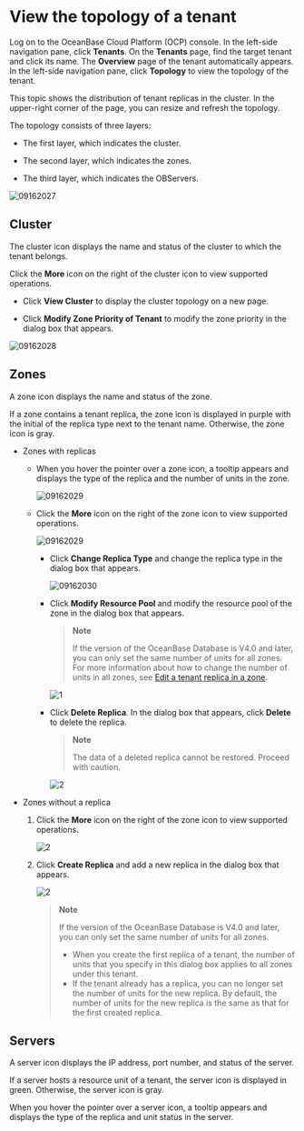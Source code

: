# View the topology of a tenant

Log on to the OceanBase Cloud Platform (OCP) console. In the left-side navigation pane, click **Tenants**. On the **Tenants** page, find the target tenant and click its name. The **Overview** page of the tenant automatically appears. In the left-side navigation pane, click **Topology** to view the topology of the tenant.

This topic shows the distribution of tenant replicas in the cluster. In the upper-right corner of the page, you can resize and refresh the topology.

The topology consists of three layers:

* The first layer, which indicates the cluster.

* The second layer, which indicates the zones.

* The third layer, which indicates the OBServers.

![09162027](https://obbusiness-private.oss-cn-shanghai.aliyuncs.com/doc/img/ocp/%E6%8B%93%E6%89%91%E5%9B%BE.png)

## Cluster

The cluster icon displays the name and status of the cluster to which the tenant belongs.

Click the **More** icon on the right of the cluster icon to view supported operations.

* Click **View Cluster** to display the cluster topology on a new page.

* Click **Modify Zone Priority of Tenant** to modify the zone priority in the dialog box that appears.

![09162028](https://obbusiness-private.oss-cn-shanghai.aliyuncs.com/doc/img/ocp/%E9%9B%86%E7%BE%A4%E6%8B%93%E6%89%91.png)

## Zones

A zone icon displays the name and status of the zone.

If a zone contains a tenant replica, the zone icon is displayed in purple with the initial of the replica type next to the tenant name. Otherwise, the zone icon is gray.

* Zones with replicas

  * When you hover the pointer over a zone icon, a tooltip appears and displays the type of the replica and the number of units in the zone.

      ![09162029](https://obbusiness-private.oss-cn-shanghai.aliyuncs.com/doc/img/ocp/zone%E4%BF%A1%E6%81%AF.png)

  * Click the **More** icon on the right of the zone icon to view supported operations.

      ![09162029](https://obbusiness-private.oss-cn-shanghai.aliyuncs.com/doc/img/ocp/zone%E8%AE%BE%E7%BD%AE.png)

    * Click **Change Replica Type** and change the replica type in the dialog box that appears.

         ![09162030](https://obbusiness-private.oss-cn-shanghai.aliyuncs.com/doc/img/ocp/zone%E8%AE%BE%E7%BD%AE1.png)

    * Click **Modify Resource Pool** and modify the resource pool of the zone in the dialog box that appears.

         > **Note**
         >
         > If the version of the OceanBase Database is V4.0 and later, you can only set the same number of units for all zones. For more information about how to change the number of units in all zones, see [Edit a tenant replica in a zone](2.manage-basic-tenant-operations/8.edit-a-zone.md).

         ![1](https://obbusiness-private.oss-cn-shanghai.aliyuncs.com/doc/img/ocp/zone%E8%AE%BE%E7%BD%AE2.png)

    * Click **Delete Replica**. In the dialog box that appears, click **Delete** to delete the replica.

         > **Note**
         >
         > The data of a deleted replica cannot be restored. Proceed with caution.

         ![2](https://obbusiness-private.oss-cn-shanghai.aliyuncs.com/doc/img/ocp/zone%E8%AE%BE%E7%BD%AE3.png)

* Zones without a replica
   1. Click the **More** icon on the right of the zone icon to view supported operations.

      ![2](https://obbusiness-private.oss-cn-shanghai.aliyuncs.com/doc/img/ocp/%E6%97%A0%E5%89%AF%E6%9C%AC.png)

   2. Click **Create Replica** and add a new replica in the dialog box that appears.

      ![2](https://obbusiness-private.oss-cn-shanghai.aliyuncs.com/doc/img/ocp/%E6%97%A0%E5%89%AF%E6%9C%AC1.png)

      > **Note**
      >
      > If the version of the OceanBase Database is V4.0 and later, you can only set the same number of units for all zones. <ul><li>When you create the first replica of a tenant, the number of units that you specify in this dialog box applies to all zones under this tenant. </li><li>If the tenant already has a replica, you can no longer set the number of units for the new replica. By default, the number of units for the new replica is the same as that for the first created replica.

## Servers

A server icon displays the IP address, port number, and status of the server.

If a server hosts a resource unit of a tenant, the server icon is displayed in green. Otherwise, the server icon is gray.

When you hover the pointer over a server icon, a tooltip appears and displays the type of the replica and unit status in the server.
